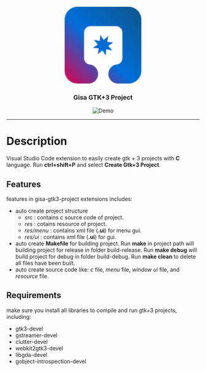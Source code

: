 <p align="center">
  <a href="" rel="noopener">
 <img width=200px height=200px src="icon/icon.png" alt="Project logo"></a>
</p>

<h3 align="center">Gisa GTK+3 Project</h3>

<div align="center">

![Demo](/gisa-gtk-3-demo.gif)

</div>

---

# Description
Visual Studio Code extension to easily create gtk + 3 projects with **C** language. Run **ctrl+shift+P** and select **Create Gtk+3 Project**.

## Features
features in gisa-gtk3-project extensions includes: 
* auto create project structure
    * *src* : contains c source code of project.
    * *res* : cotains resource of project.
    * *res/menu* : contains xml file (**.ui**) for menu gui.
    * *res/ui* : contains xml file (**.ui**) for gui.
* auto create **Makefile** for building project. Run **make** in project path will building project for release in folder build-release. Run **make debug** will build project for debug in folder build-debug. Run **make clean** to delete all files have been built.
* auto create source code like: *c* file, *menu* file, *window ui* file, and *resource* file.


## Requirements
make sure you install all libraries to compile and run gtk+3 projects, including:
* gtk3-devel
* gstreamer-devel
* clutter-devel
* webkit2gtk3-devel
* libgda-devel
* gobject-introspection-devel



